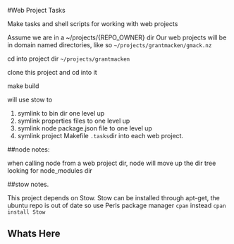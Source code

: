 #Web Project Tasks

Make tasks and shell scripts for working with web projects

Assume we are in a ~/projects/{REPO_OWNER} dir
Our web projects will be in domain named directories, like so
`~/projects/grantmacken/gmack.nz`

cd into  project dir  `~/projects/grantmacken`  

clone this project and cd into it

make build

will use stow to
1. symlink to bin dir one level up
2. symlink properties files to one level up
3. symlink node package.json file to one level up
4. symlink project Makefile  `.tasks`dir into each web project.


##node notes:

when calling node from a web project dir, node will move up the dir tree looking for node_modules dir

##stow notes.

This project depends on Stow.
Stow can be installed through  apt-get, the  ubuntu repo is out of date so use Perls package manager `cpan` instead
`cpan install Stow`

## Whats Here


